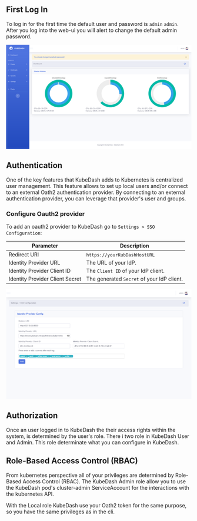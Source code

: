 ## First Log In

To log in for the first time the default user and password is `admin` `admin`. After you log into the web-ui you will alert to change the default admin password.

![First Login](../img/KubeDash_1.0_pic_03.png)

## Authentication

One of the key features that KubeDash adds to Kubernetes is centralized user management. This feature allows to set up local users and/or connect to an external Oath2 authentication provider. By connecting to an external authentication provider, you can leverage that provider's user and groups.

### Configure Oauth2 provider

To add an oauth2 provider to KubeDash go to `Settings > SSO Configuration`:

| Parameter | Description |
|-----------|-------------|
| Redirect URI | `https://yourKubDashHostURL` |
| Identity Provider URL | The URL of your IdP. |
| Identity Provider Client ID | The `Client ID` of your IdP client. |
| Identity Provider Client Secret | The generated `Secret` of your IdP client.  |

![Configure Oauth2 provider](../img/KubeDash_1.0_pic_07_sso_config.png)

## Authorization

Once an user logged in to KubeDash the their access rights within the system, is determined by the user's role. There i two role in KubeDash User and Admin. This role determinate what you can configure in KubeDash. 

## Role-Based Access Control (RBAC)

From kubernetes perspective all of your privileges are determined by Role-Based Access Control (RBAC). The KubeDash Admin role allow you to use the KubeDash pod's cluster-admin ServiceAccount for the interactions with the kubernetes API. 

With the Local role KubeDash use your Oath2 token for the same purpose, so you have the same privileges as in the cli.